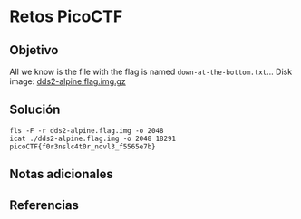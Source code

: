 # Retos PicoCTF


## Objetivo 

All we know is the file with the flag is named `down-at-the-bottom.txt`... Disk image: [dds2-alpine.flag.img.gz](https://mercury.picoctf.net/static/aed64c508175df5fe23207c10e0e47e5/dds2-alpine.flag.img.gz)
## Solución 

```
fls -F -r dds2-alpine.flag.img -o 2048
icat ./dds2-alpine.flag.img -o 2048 18291
picoCTF{f0r3nslc4t0r_novl3_f5565e7b}
```

## Notas adicionales 

## Referencias 

